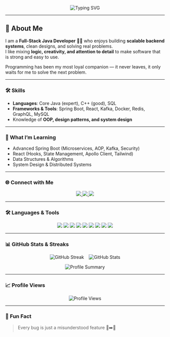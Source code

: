 <!-- Profile Banner -->
<p align="center">
  <img src="https://readme-typing-svg.herokuapp.com?font=Fira+Code&pause=1000&center=true&vCenter=true&width=800&lines=👋+Hi%2C+I'm+Prashant+Verma;Full-Stack+Java+Developer;Java+%7C+Spring+Boot+%7C+React+Enthusiast;Building+Scalable+Systems+%26+Real-Time+Apps" alt="Typing SVG" />
</p>

---

## 🚀 About Me
I am a **Full-Stack Java Developer** 👨‍💻 who enjoys building **scalable backend systems**, clean designs, and solving real problems.  
I like mixing **logic, creativity, and attention to detail** to make software that is strong and easy to use.

Programming has been my most loyal companion — it never leaves, it only waits for me to solve the next problem.

---

### 🛠 Skills
- **Languages**: Core Java (expert), C++ (good), SQL  
- **Frameworks & Tools**: Spring Boot, React, Kafka, Docker, Redis, GraphQL, MySQL  
- Knowledge of **OOP, design patterns, and system design**

---

### 🌟 What I’m Learning
- Advanced Spring Boot (Microservices, AOP, Kafka, Security)  
- React (Hooks, State Management, Apollo Client, Tailwind)  
- Data Structures & Algorithms  
- System Design & Distributed Systems  

---

### 🌐 Connect with Me
<p align="center">
  <a href="https://www.linkedin.com/in/prashant2k26" target="_blank">
    <img src="https://img.shields.io/badge/LinkedIn-%230077B5.svg?&style=for-the-badge&logo=linkedin&logoColor=white" />
  </a>
  <a href="mailto:prashant2k26@gmail.com">
    <img src="https://img.shields.io/badge/Gmail-D14836?style=for-the-badge&logo=gmail&logoColor=white" />
  </a>
  <a href="https://leetcode.com/u/imprashantverma/" target="_blank">
    <img src="https://img.shields.io/badge/LeetCode-%23FFA116.svg?&style=for-the-badge&logo=leetcode&logoColor=white" />
  </a>
</p>

---

### 🛠️ Languages & Tools
<p align="center">
  <img src="https://skillicons.dev/icons?i=java" />
  <img src="https://skillicons.dev/icons?i=javascript" />
  <img src="https://skillicons.dev/icons?i=spring" />
  <img src="https://skillicons.dev/icons?i=react" />
  <img src="https://skillicons.dev/icons?i=mysql" />
  <img src="https://skillicons.dev/icons?i=docker" />
  <img src="https://skillicons.dev/icons?i=redis" />
  <img src="https://skillicons.dev/icons?i=graphql" />
  <img src="https://skillicons.dev/icons?i=kafka" />
</p>


---

### 📊 GitHub Stats & Streaks
<p align="center">
  <img src="https://github-readme-streak-stats.herokuapp.com/?user=iamprashantverma&theme=tokyonight&hide_border=true&card_width=300" alt="GitHub Streak" />
  &nbsp;&nbsp;
  <img src="https://github-readme-stats.vercel.app/api?username=iamprashantverma&show_icons=true&theme=tokyonight&hide_border=true&count_private=true&card_width=300" alt="GitHub Stats" />
</p>

<p align="center">
  <img src="https://github-profile-summary-cards.vercel.app/api/cards/profile-details?username=iamprashantverma&theme=tokyonight" alt="Profile Summary" />
</p>

---

### 📈 Profile Views
<p align="center">
  <img src="https://komarev.com/ghpvc/?username=iamprashantverma&color=0e75b6&style=flat-square&label=Profile+Views" alt="Profile Views" />
</p>

---

### 🎯 Fun Fact
> Every bug is just a misunderstood feature 🐛➡️🚀
